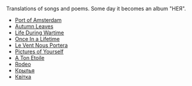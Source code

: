 Translations of songs and poems.
Some day it becomes an album "НЕЯ".

* [Port of Amsterdam](portofamsterdam.md)
* [Autumn Leaves](autumnleaves.md)
* [Life During Wartime](lifeduringwartime.md)
* [Once In a Lifetime](onceinalifetime.md)
* [Le Vent Nous Portera](leventnousportera.md)
* [Pictures of Yourself](picturesofyourself.md)
* [A Ton Etoile](atonetoile.md)
* [Rodeo](rodeo.md)
* [Крылья](wings.md)
* [Квiтка](blossom.md)
